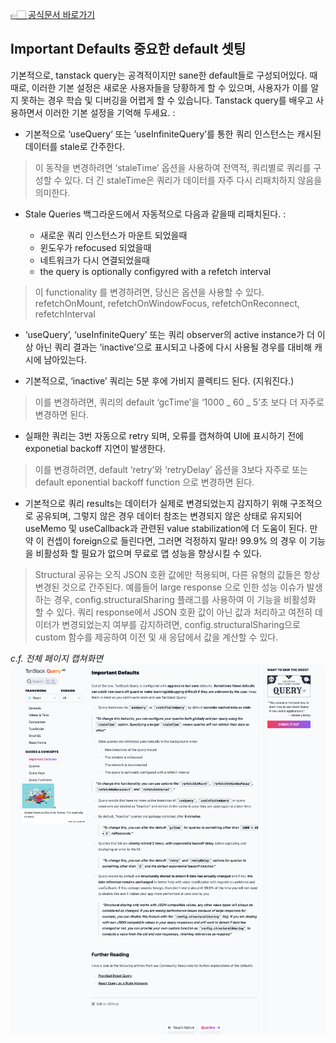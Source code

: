 [👉🏻 공식문서 바로가기](https://tanstack.com/query/v5/docs/react/guides/important-defaults)

## Important Defaults 중요한 default 셋팅

기본적으로, tanstack query는 공격적이지만 sane한 default들로 구성되어있다.
때때로, 이러한 기본 설정은 새로운 사용자들을 당황하게 할 수 있으며, 사용자가 이를 알지 못하는 경우 학습 및 디버깅을 어렵게 할 수 있습니다.
Tanstack query를 배우고 사용하면서 이러한 기본 설정을 기억해 두세요. :

- 기본적으로 ‘useQuery‘ 또는 ’useInfiniteQuery’를 통한 쿼리 인스턴스는 캐시된 데이터를 stale로 간주한다.

> 이 동작을 변경하려면 ‘staleTime’ 옵션을 사용하여 전역적, 쿼리별로 쿼리를 구성할 수 있다. 더 긴 staleTime은 쿼리가 데이터를 자주 다시 리패치하지 않음을 의미한다.

- Stale Queries 백그라운드에서 자동적으로 다음과 같을때 리패치된다. :

  - 새로운 쿼리 인스턴스가 마운트 되었을때
  - 윈도우가 refocused 되었을때
  - 네트워크가 다시 연결되었을때
  - the query is optionally configyred with a refetch interval

> 이 functionality 를 변경하려면, 당신은 옵션을 사용할 수 있다. refetchOnMount, refetchOnWindowFocus, refetchOnReconnect, refetchInterval

- ‘useQuery’, ‘useInfiniteQuery’ 또는 쿼리 observer의 active instance가 더 이상 아닌 쿼리 결과는 ‘inactive’으로 표시되고 나중에 다시 사용될 경우를 대비해 캐시에 남아있는다.

- 기본적으로, ‘inactive’ 쿼리는 5분 후에 가비지 콜렉티드 된다. (지워진다.)

> 이를 변경하려면, 쿼리의 default ‘gcTime’을 ‘1000 _ 60 _ 5’초 보다 더 자주로 변경하면 된다.

- 실패한 쿼리는 3번 자동으로 retry 되며, 오류를 캡쳐하여 UI에 표시하기 전에 exponetial backoff 지연이 발생한다.

> 이를 변경하려면, default ‘retry’와 ‘retryDelay’ 옵션을 3보다 자주로 또는 default eponential backoff function 으로 변경하면 된다.

- 기본적으로 쿼리 results는 데이터가 실제로 변경되었는지 감지하기 위해 구조적으로 공유되며, 그렇지 않은 경우 데이터 참조는 변경되지 않은 상태로 유지되어 useMemo 및 useCallback과 관련된 value stabilization에 더 도움이 된다. 만약 이 컨셉이 foreign으로 들린다면, 그러면 걱정하지 말라!
  99.9% 의 경우 이 기능을 비활성화 할 필요가 없으며 무료로 앱 성능을 향상시킬 수 있다.

> Structural 공유는 오직 JSON 호환 값에만 적용되며, 다른 유형의 값들은 항상 변경된 것으로 간주된다. 예를들어 large response 으로 인한 성능 이슈가 발생하는 경우, config.structuralSharing 플래그를 사용하여 이 기능을 비활성화 할 수 있다. 쿼리 response에서 JSON 호환 값이 아닌 값과 처리하고 여전히 데이터가 변경되었는지 여부를 감지하려면, config.structuralSharing으로 custom 함수를 제공하여 이전 및 새 응답에서 값을 계산할 수 있다.

_c.f. 전체 페이지 캡쳐화면_
![이미지2](/img/day3.png)
